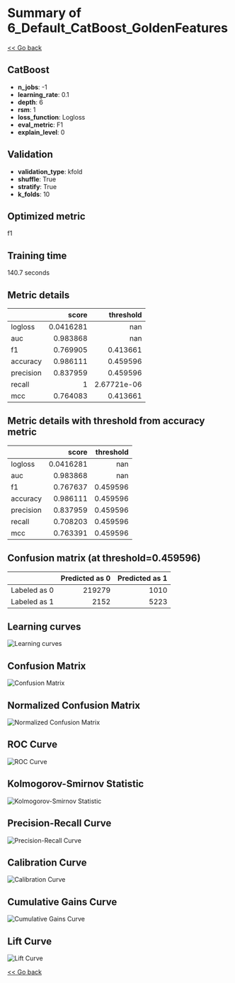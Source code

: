 # Summary of 6_Default_CatBoost_GoldenFeatures

[<< Go back](../README.md)


## CatBoost
- **n_jobs**: -1
- **learning_rate**: 0.1
- **depth**: 6
- **rsm**: 1
- **loss_function**: Logloss
- **eval_metric**: F1
- **explain_level**: 0

## Validation
 - **validation_type**: kfold
 - **shuffle**: True
 - **stratify**: True
 - **k_folds**: 10

## Optimized metric
f1

## Training time

140.7 seconds

## Metric details
|           |     score |     threshold |
|:----------|----------:|--------------:|
| logloss   | 0.0416281 | nan           |
| auc       | 0.983868  | nan           |
| f1        | 0.769905  |   0.413661    |
| accuracy  | 0.986111  |   0.459596    |
| precision | 0.837959  |   0.459596    |
| recall    | 1         |   2.67721e-06 |
| mcc       | 0.764083  |   0.413661    |


## Metric details with threshold from accuracy metric
|           |     score |   threshold |
|:----------|----------:|------------:|
| logloss   | 0.0416281 |  nan        |
| auc       | 0.983868  |  nan        |
| f1        | 0.767637  |    0.459596 |
| accuracy  | 0.986111  |    0.459596 |
| precision | 0.837959  |    0.459596 |
| recall    | 0.708203  |    0.459596 |
| mcc       | 0.763391  |    0.459596 |


## Confusion matrix (at threshold=0.459596)
|              |   Predicted as 0 |   Predicted as 1 |
|:-------------|-----------------:|-----------------:|
| Labeled as 0 |           219279 |             1010 |
| Labeled as 1 |             2152 |             5223 |

## Learning curves
![Learning curves](learning_curves.png)
## Confusion Matrix

![Confusion Matrix](confusion_matrix.png)


## Normalized Confusion Matrix

![Normalized Confusion Matrix](confusion_matrix_normalized.png)


## ROC Curve

![ROC Curve](roc_curve.png)


## Kolmogorov-Smirnov Statistic

![Kolmogorov-Smirnov Statistic](ks_statistic.png)


## Precision-Recall Curve

![Precision-Recall Curve](precision_recall_curve.png)


## Calibration Curve

![Calibration Curve](calibration_curve_curve.png)


## Cumulative Gains Curve

![Cumulative Gains Curve](cumulative_gains_curve.png)


## Lift Curve

![Lift Curve](lift_curve.png)



[<< Go back](../README.md)
